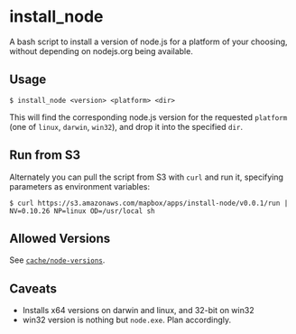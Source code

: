 # install_node

A bash script to install a version of node.js for a platform of your choosing,
without depending on nodejs.org being available.

## Usage

```
$ install_node <version> <platform> <dir>
```

This will find the corresponding node.js version for the requested `platform`
(one of `linux`, `darwin`, `win32`), and drop it into the specified `dir`.

## Run from S3

Alternately you can pull the script from S3 with `curl` and run it, specifying
parameters as environment variables:

```
$ curl https://s3.amazonaws.com/mapbox/apps/install-node/v0.0.1/run | NV=0.10.26 NP=linux OD=/usr/local sh
```

## Allowed Versions

See [`cache/node-versions`](https://github.com/mapbox/install-node/blob/master/cache/node-versions).

## Caveats

- Installs x64 versions on darwin and linux, and 32-bit on win32
- win32 version is nothing but `node.exe`. Plan accordingly.
